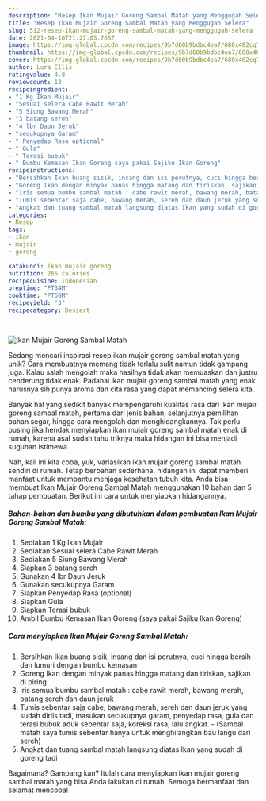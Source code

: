 ```yaml
---
description: "Resep Ikan Mujair Goreng Sambal Matah yang Menggugah Selera"
title: "Resep Ikan Mujair Goreng Sambal Matah yang Menggugah Selera"
slug: 512-resep-ikan-mujair-goreng-sambal-matah-yang-menggugah-selera
date: 2021-04-10T21:27:03.765Z
image: https://img-global.cpcdn.com/recipes/9b7d60b9bdbc4ea7/680x482cq70/ikan-mujair-goreng-sambal-matah-foto-resep-utama.jpg
thumbnail: https://img-global.cpcdn.com/recipes/9b7d60b9bdbc4ea7/680x482cq70/ikan-mujair-goreng-sambal-matah-foto-resep-utama.jpg
cover: https://img-global.cpcdn.com/recipes/9b7d60b9bdbc4ea7/680x482cq70/ikan-mujair-goreng-sambal-matah-foto-resep-utama.jpg
author: Lura Ellis
ratingvalue: 4.8
reviewcount: 13
recipeingredient:
- "1 Kg Ikan Mujair"
- "Sesuai selera Cabe Rawit Merah"
- "5 Siung Bawang Merah"
- "3 batang sereh"
- "4 lbr Daun Jeruk"
- "secukupnya Garam"
- " Penyedap Rasa optional"
- " Gula"
- " Terasi bubuk"
- " Bumbu Kemasan Ikan Goreng saya pakai Sajiku Ikan Goreng"
recipeinstructions:
- "Bersihkan Ikan buang sisik, insang dan isi perutnya, cuci hingga bersih dan lumuri dengan bumbu kemasan"
- "Goreng Ikan dengan minyak panas hingga matang dan tiriskan, sajikan di piring"
- "Iris semua bumbu sambal matah : cabe rawit merah, bawang merah, batang sereh dan daun jeruk"
- "Tumis sebentar saja cabe, bawang merah, sereh dan daun jeruk yang sudah diriis tadi, masukan secukupnya garam, penyedap rasa, gula dan terasi bubuk aduk sebentar saja, koreksi rasa, lalu angkat. (Sambal matah saya tumis sebentar hanya untuk menghilangkan bau langu dari sereh)"
- "Angkat dan tuang sambal matah langsung diatas Ikan yang sudah di goreng tadi"
categories:
- Resep
tags:
- ikan
- mujair
- goreng

katakunci: ikan mujair goreng 
nutrition: 265 calories
recipecuisine: Indonesian
preptime: "PT34M"
cooktime: "PT60M"
recipeyield: "3"
recipecategory: Dessert

---
```



![Ikan Mujair Goreng Sambal Matah](https://img-global.cpcdn.com/recipes/9b7d60b9bdbc4ea7/680x482cq70/ikan-mujair-goreng-sambal-matah-foto-resep-utama.jpg)

Sedang mencari inspirasi resep ikan mujair goreng sambal matah yang unik? Cara membuatnya memang tidak terlalu sulit namun tidak gampang juga. Kalau salah mengolah maka hasilnya tidak akan memuaskan dan justru cenderung tidak enak. Padahal ikan mujair goreng sambal matah yang enak harusnya sih punya aroma dan cita rasa yang dapat memancing selera kita.

Banyak hal yang sedikit banyak mempengaruhi kualitas rasa dari ikan mujair goreng sambal matah, pertama dari jenis bahan, selanjutnya pemilihan bahan segar, hingga cara mengolah dan menghidangkannya. Tak perlu pusing jika hendak menyiapkan ikan mujair goreng sambal matah enak di rumah, karena asal sudah tahu triknya maka hidangan ini bisa menjadi suguhan istimewa.




Nah, kali ini kita coba, yuk, variasikan ikan mujair goreng sambal matah sendiri di rumah. Tetap berbahan sederhana, hidangan ini dapat memberi manfaat untuk membantu menjaga kesehatan tubuh kita. Anda bisa membuat Ikan Mujair Goreng Sambal Matah menggunakan 10 bahan dan 5 tahap pembuatan. Berikut ini cara untuk menyiapkan hidangannya.

<!--inarticleads1-->

##### Bahan-bahan dan bumbu yang dibutuhkan dalam pembuatan Ikan Mujair Goreng Sambal Matah:

1. Sediakan 1 Kg Ikan Mujair
1. Sediakan Sesuai selera Cabe Rawit Merah
1. Sediakan 5 Siung Bawang Merah
1. Siapkan 3 batang sereh
1. Gunakan 4 lbr Daun Jeruk
1. Gunakan secukupnya Garam
1. Siapkan  Penyedap Rasa (optional)
1. Siapkan  Gula
1. Siapkan  Terasi bubuk
1. Ambil  Bumbu Kemasan Ikan Goreng (saya pakai Sajiku Ikan Goreng)




<!--inarticleads2-->

##### Cara menyiapkan Ikan Mujair Goreng Sambal Matah:

1. Bersihkan Ikan buang sisik, insang dan isi perutnya, cuci hingga bersih dan lumuri dengan bumbu kemasan
1. Goreng Ikan dengan minyak panas hingga matang dan tiriskan, sajikan di piring
1. Iris semua bumbu sambal matah : cabe rawit merah, bawang merah, batang sereh dan daun jeruk
1. Tumis sebentar saja cabe, bawang merah, sereh dan daun jeruk yang sudah diriis tadi, masukan secukupnya garam, penyedap rasa, gula dan terasi bubuk aduk sebentar saja, koreksi rasa, lalu angkat. - (Sambal matah saya tumis sebentar hanya untuk menghilangkan bau langu dari sereh)
1. Angkat dan tuang sambal matah langsung diatas Ikan yang sudah di goreng tadi




Bagaimana? Gampang kan? Itulah cara menyiapkan ikan mujair goreng sambal matah yang bisa Anda lakukan di rumah. Semoga bermanfaat dan selamat mencoba!
